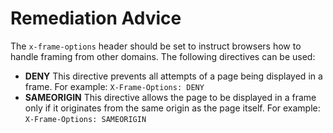 # Remediation Advice

The `x-frame-options` header should be set to instruct browsers how to handle framing from other domains. The following directives can be used:

- **DENY** This directive prevents all attempts of a page being displayed in a frame. For example:
 `X-Frame-Options: DENY`
-  **SAMEORIGIN** This directive allows the page to be displayed in a frame only if it originates from the same origin as the page itself. For example: 
`X-Frame-Options: SAMEORIGIN`

